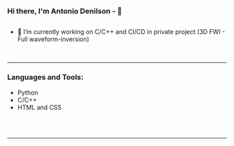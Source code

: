 ### Hi there, I'm Antonio Denilson - 👋

##
- 🔭 I’m currently working on C/C++ and CI/CD in private project (3D FWI  - Full waveform-inversion)
<!-- - 🌱 I’m currently learning  -->
<!-- - 👯 I’m looking to collaborate on ... -->
<!-- - 🤔 I’m looking for help with ... -->
<!-- - 💬 Ask me about ... -->
<!-- - 📫 How to reach me: ... -->
<!-- - 😄 Pronouns: ... -->
<!-- - ⚡ Fun fact: ... -->

<br/>

---

### Languages and Tools:
- Python
- C/C++
- HTML and CSS
<br/>
<br/>

---

<br/>